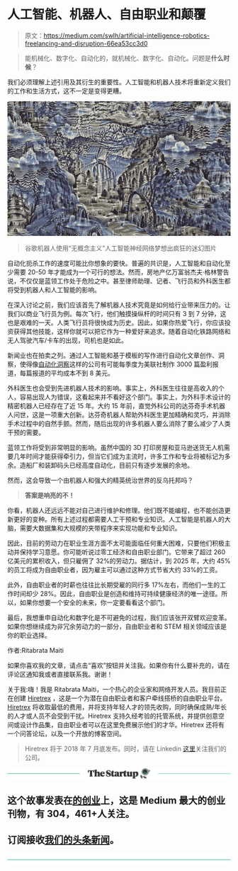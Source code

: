 # 人工智能、机器人、自由职业和颠覆

> 原文：<https://medium.com/swlh/artificial-intelligence-robotics-freelancing-and-disruption-66ea53cc3d0>

> 能机械化、数字化、自动化的，就机械化、数字化、自动化。问题是**什么时候**？

我们必须理解上述引用及其衍生的重要性。人工智能和机器人技术将重新定义我们的工作和生活方式，这不一定是变得更糟。

![](img/548e05943708c9f7367db11bfefc6253.png)

> 谷歌机器人使用“无概念主义”人工智能神经网络梦想出疯狂的迷幻图片

自动化扼杀工作的速度可能比你想象的要快。普遍的共识是，人工智能和自动化至少需要 20-50 年才能成为一个可行的想法。然而，房地产亿万富翁杰夫·格林警告说，不仅仅是蓝领工作处于危险之中。甚至律师助理、记者、飞行员和外科医生都将受到机器人和人工智能的影响。

在深入讨论之前，我们应该首先了解机器人技术究竟是如何给行业带来压力的。让我们以商业飞行员为例。每次飞行，他们触摸操纵杆的时间只有 3 到 7 分钟，这也是艰难的一天。人类飞行员将很快成为历史。因此，如果你热爱飞行，你应该投资获得其他技能，这样你就可以把它作为一种爱好来追求。随着自动化铁路网络和无人驾驶汽车/卡车的出现，司机也是如此。

新闻业也在拍卖之列。通过人工智能和基于模板的写作进行自动化文章创作、洞察，使得像[自动化洞察](https://automatedinsights.com/)这样的公司有可能每季度为美联社制作 3000 篇盈利报道，每篇报道的平均成本不到 8 美元。

外科医生也会受到先进机器人技术的影响。事实上，外科医生往往是高收入的个人，容易出现人为错误，这看起来并不看好这个部门。事实上，为外科手术设计的精密机器人已经存在了近 15 年。大约 15 年前，直觉外科公司的达芬奇手术机器人问世，这是一项重大创新。达芬奇机器人帮助外科医生更加精确和灵巧，并消除手术过程中的自然手颤。然而，随后出现的许多机器人要么消除了要么减少了人类干预的需要。

蓝领工作将受到非常明显的影响。虽然中国的 3D 打印房屋和亚马逊送货无人机需要几年时间才能获得牵引力，但当它们成为主流时，许多工作和专业将被标记为多余。造船厂和装卸码头已经高度自动化，目前只有逐步发展的余地。

然而，这会导致一个由机器人和强大的精英统治世界的反乌托邦吗？

> **答案是响亮的不！**

你看，机器人还远远不能对自己进行维护和修理。他们既不能编程，也不能创造更新更好的变种。所有上述过程都需要人工干预和专业知识。人工智能是机器人的大脑，需要大数据集和大规模的夹带程序来实现功能和专业知识。

因此，目前的劳动力在职业生涯方面不太可能面临任何重大困难，只要他们积极主动并保持学习意愿。你可能听说过零工经济和自由职业部门。它带来了超过 260 亿美元的累积收入，但只雇佣了 32%的劳动力。据估计，到 2025 年，大约 45%的员工将成为自由职业者，因为雇主可以通过这种方式节省大约 33%的工资。

此外，自由职业者的时薪也往往比长期受雇的同行多 17%左右，而他们一生的工作时间却少 28%。因此，自由职业是创造和维持可持续健康经济的唯一途径。所以，如果你想要一个安全的未来，你一定要看看这个部门。

最后，我想重申自动化和数字化是不可避免的过程，我们应该张开双臂欢迎变革。如果你想继续成为非冗余劳动力的一部分，自由职业者和 STEM 相关领域应该是你的职业选择。

作者:Ritabrata Maiti

如果你喜欢我的文章，请点击“喜欢”按钮并关注我。如果你有什么要补充的，请在评论区通知我或者直接联系我。谢谢！

关于我:嗨！我是 Ritabrata Maiti，一个热心的企业家和网络开发人员。我目前正在创建 [Hiretrex](https://www.linkedin.com/company-beta/13339997/) ，这是一个为潜在自由职业者和客户牵线搭桥的自由职业平台。 [Hiretrex](https://www.linkedin.com/company-beta/13339997/) 将收取最低的费用，并将支持年轻人才的领先收购，同时确保成熟/年长的人才或人员不会受到干扰。Hiretrex 支持久经考验的托管系统，并提供创意空间或设计作品集，自由职业者可以在这里免费展示他们的才华。Hiretrex 还将有一个问答论坛，以及一个开放的博客空间。

> Hiretrex 将于 2018 年 7 月底发布。同时，请在 Linkedin [这里](https://www.linkedin.com/company-beta/13339997/)关注我们的公司。

[![](img/308a8d84fb9b2fab43d66c117fcc4bb4.png)](https://medium.com/swlh)

## 这个故事发表在[的创业](https://medium.com/swlh)上，这是 Medium 最大的创业刊物，有 304，461+人关注。

## 订阅接收[我们的头条新闻](http://growthsupply.com/the-startup-newsletter/)。

[![](img/b0164736ea17a63403e660de5dedf91a.png)](https://medium.com/swlh)